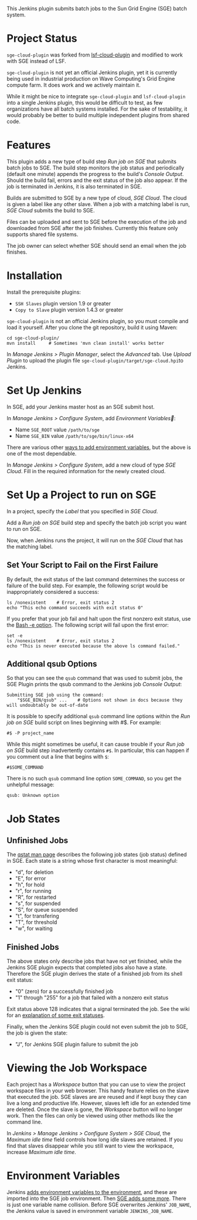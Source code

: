 This Jenkins plugin submits batch jobs to the Sun Grid Engine (SGE) batch system.

# Project Status

`sge-cloud-plugin` was forked from [lsf-cloud-plugin](https://github.com/jenkinsci/lsf-cloud-plugin) and modified to work with SGE instead of LSF.

`sge-cloud-plugin` is not yet an official Jenkins plugin, yet it is currently being used in industrial production on Wave Computing's Grid Engine compute farm.  It does work and we actively maintain it.

While it might be nice to integrate `sge-cloud-plugin` and `lsf-cloud-plugin` into a single Jenkins plugin, this would be difficult to test, as few organizations have all batch systems installed.  For the sake of testability, it would probably be better to build multiple independent plugins from shared code.

# Features

This plugin adds a new type of build step *Run job on SGE* that submits batch jobs to SGE. The build step monitors the job status and periodically (default one minute) appends the progress to the build's *Console Output*. Should the build fail, errors and the exit status of the job also appear. If the job is terminated in Jenkins, it is also terminated in SGE.

Builds are submitted to SGE by a new type of cloud, *SGE Cloud*.  The cloud is given a label like any other slave.  When a job with a matching label is run, *SGE Cloud* submits the build to SGE.

Files can be uploaded and sent to SGE before the execution of the job and downloaded from SGE after the job finishes.  	Currently this feature only supports shared file systems.

The job owner can select whether SGE should send an email when the job finishes.

# Installation

Install the prerequisite plugins:

* `SSH Slaves` plugin version 1.9 or greater
* `Copy to Slave` plugin version 1.4.3 or greater

`sge-cloud-plugin` is not an official Jenkins plugin, so you must compile and load it yourself.  After you clone the git repository, build it using Maven:

    cd sge-cloud-plugin/
    mvn install     # Sometimes 'mvn clean install' works better

In *Manage Jenkins > Plugin Manager*, select the *Advanced* tab.  Use *Upload Plugin* to upload the plugin file `sge-cloud-plugin/target/sge-cloud.hpi`to Jenkins.

# Set Up Jenkins

In SGE, add your Jenkins master host as an SGE submit host.

In *Manage Jenkins > Configure System*, add *Environment Variables*:

* Name `SGE_ROOT` value `/path/to/sge`
* Name `SGE_BIN` value `/path/to/sge/bin/linux-x64`

There are various other [ways to add environment variables](http://stackoverflow.com/questions/5818403/jenkins-hudson-environment-variables/), but the above is one of the most dependable.

In *Manage Jenkins > Configure System*, add a new cloud of type *SGE Cloud*.  Fill in the required information for the newly created cloud.

# Set Up a Project to run on SGE

In a project, specify the *Label* that you specified in *SGE Cloud*.

Add a *Run job on SGE* build step and specify the batch job script you want to run on SGE.

Now, when Jenkins runs the project, it will run on the *SGE Cloud* that has the matching label.

## Set Your Script to Fail on the First Failure

By default, the exit status of the last command determines the success or failure of the build step.  For example, the following script would be inappropriately considered a success:

    ls /nonexistent    # Error, exit status 2
    echo "This echo command succeeds with exit status 0"

If you prefer that your job fail and halt upon the first nonzero exit status, use the [Bash -e option](http://www.tldp.org/LDP/abs/html/options.html).  The following script will fail upon the first error:

    set -e
    ls /nonexistent    # Error, exit status 2
    echo "This is never executed because the above ls command failed."


## Additional qsub Options

So that you can see the `qsub` command that was used to submit jobs, the SGE Plugin prints the qsub command to the Jenkins job *Console Output*:

    Submitting SGE job using the command:
        "$SGE_BIN/qsub" ...    # Options not shown in docs because they will undoubtably be out-of-date

It is possible to specify additional `qsub` command line options within the *Run job on SGE* build script on lines beginning with #$. For example:

    #$ -P project_name

While this might sometimes be useful, it can cause trouble if your *Run job on SGE* build step inadvertently contains `#$`.  In particular, this can happen if you comment out a line that begins with `$`:

    #$SOME_COMMAND

There is no such `qsub` command line option `SOME_COMMAND`, so you get the unhelpful message:

    qsub: Unknown option

# Job States

## Unfinished Jobs

The [qstat man page](http://gridscheduler.sourceforge.net/htmlman/htmlman1/qstat.html) describes the following job states (job status) defined in SGE.  Each state is a string whose first character is most meaningful:

* "d", for deletion
* "E", for error
* "h", for hold
* "r", for running
* "R", for restarted
* "s", for suspended
* "S", for queue suspended
* "t", for transfering
* "T", for threshold
* "w", for waiting

## Finished Jobs

The above states only describe jobs that have not yet finished, while the Jenkins SGE plugin expects that completed jobs also have a state.  Therefore the SGE plugin derives the state of a finished job from its shell exit status:

* "0" (zero) for a successfully finished job
* "1" through "255" for a job that failed with a nonzero exit status

Exit status above 128 indicates that a signal terminated the job.  See the wiki for an [explanation of some exit statuses](https://github.com/jmcgeheeiv/sge-cloud-plugin/wiki/Job-Exit-Status).

Finally, when the Jenkins SGE plugin could not even submit the job to SGE, the job is given the state:

* "J", for Jenkins SGE plugin failure to submit the job

# Viewing the Job Workspace

Each project has a *Workspace* button that you can use to view the project workspace files in your web browser.  This handy feature relies on the slave that executed the job.  SGE slaves are are reused and if kept busy they can live a long and productive life.  However, slaves left idle for an extended time are deleted.  Once the slave is gone, the *Workspace* button will no longer work.  Then the files can only be viewed using other methods like the command line.

In *Jenkins > Manage Jenkins > Configure System > SGE Cloud*, the *Maximum idle time* field controls how long idle slaves are retained.  If you find that slaves disappear while you still want to view the workspace, increase  *Maximum idle time*.

# Environment Variables

Jenkins [adds environment variables to the environment](https://wiki.jenkins-ci.org/display/JENKINS/Building+a+software+project#Buildingasoftwareproject-JenkinsSetEnvironmentVariables), and these are imported into the SGE job environment.  Then [SGE adds some more](http://gridscheduler.sourceforge.net/htmlman/htmlman1/qsub.html).  There is just one variable name collision.  Before SGE overwrites Jenkins' `JOB_NAME`, the Jenkins value is saved in environment variable `JENKINS_JOB_NAME`.
